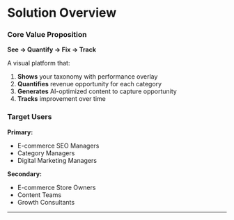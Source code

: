 # Solution Overview

### Core Value Proposition

**See → Quantify → Fix → Track**

A visual platform that:

1. **Shows** your taxonomy with performance overlay
2. **Quantifies** revenue opportunity for each category
3. **Generates** AI-optimized content to capture opportunity
4. **Tracks** improvement over time

### Target Users

**Primary:**

- E-commerce SEO Managers
- Category Managers
- Digital Marketing Managers

**Secondary:**

- E-commerce Store Owners
- Content Teams
- Growth Consultants

---
